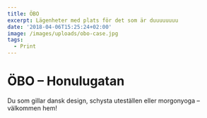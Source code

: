 ```yaml
---
title: ÖBO
excerpt: Lägenheter med plats för det som är duuuuuuuu
date: '2018-04-06T15:25:24+02:00'
image: /images/uploads/obo-case.jpg
tags:
  - Print
---
```

# ÖBO – Honulugatan

Du som gillar dansk design, schysta uteställen eller morgon­­yoga – välkommen hem!
